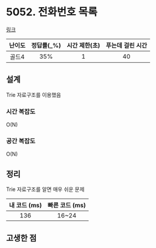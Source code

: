 # 5052. 전화번호 목록

[링크](https://www.acmicpc.net/problem/5052)

| 난이도 | 정답률(\_%) | 시간 제한(초) | 푸는데 걸린 시간 |
| :----: | :---------: | :-----------: | :--------------: |
|   골드4  |      35%       |       1        |         40         |

## 설계

Trie 자료구조를 이용했음

### 시간 복잡도

O(N)

### 공간 복잡도

O(N)

## 정리

Trie 자료구조를 알면 매우 쉬운 문제

| 내 코드 (ms) | 빠른 코드 (ms) |
| :----------: | :------------: |
|       136       |      16~24          |

## 고생한 점